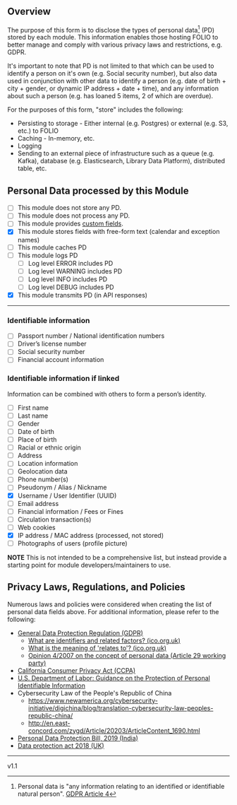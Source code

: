 ## Overview

The purpose of this form is to disclose the types of personal data[^1] (PD) stored by each module.
This information enables those hosting FOLIO to better manage and comply with various privacy laws
and restrictions, e.g. GDPR.

It's important to note that PD is not limited to that which can be used to identify a person on it's
own (e.g. Social security number), but also data used in conjunction with other data to identify a
person (e.g. date of birth + city + gender, or dynamic IP address + date + time), and any
information about such a person (e.g. has loaned 5 items, 2 of which are overdue).

For the purposes of this form, "store" includes the following:

- Persisting to storage - Either internal (e.g. Postgres) or external (e.g. S3, etc.) to FOLIO
- Caching - In-memory, etc.
- Logging
- Sending to an external piece of infrastructure such as a queue (e.g. Kafka), database (e.g.
  Elasticsearch, Library Data Platform), distributed table, etc.

## Personal Data processed by this Module

- [ ] This module does not store any PD.
- [ ] This module does not process any PD.
- [ ] This module provides [custom fields](https://github.com/folio-org/folio-custom-fields).
- [x] This module stores fields with free-form text (calendar and exception names)
- [ ] This module caches PD
- [ ] This module logs PD
  - [ ] Log level ERROR includes PD
  - [ ] Log level WARNING includes PD
  - [ ] Log level INFO includes PD
  - [ ] Log level DEBUG includes PD
- [x] This module transmits PD (in API responses)

---

### Identifiable information

- [ ] Passport number / National identification numbers
- [ ] Driver’s license number
- [ ] Social security number
- [ ] Financial account information

### Identifiable information if linked

Information can be combined with others to form a person’s identity.

- [ ] First name
- [ ] Last name
- [ ] Gender
- [ ] Date of birth
- [ ] Place of birth
- [ ] Racial or ethnic origin
- [ ] Address
- [ ] Location information
- [ ] Geolocation data
- [ ] Phone number(s)
- [ ] Pseudonym / Alias / Nickname
- [x] Username / User Identifier (UUID)
- [ ] Email address
- [ ] Financial information / Fees or Fines
- [ ] Circulation transaction(s)
- [ ] Web cookies
- [x] IP address / MAC address (processed, not stored)
- [ ] Photographs of users (profile picture)
<!--- - [ ] Other PD - Please list as needed -->

**NOTE** This is not intended to be a comprehensive list, but instead provide a starting point for
module developers/maintainers to use.

## Privacy Laws, Regulations, and Policies

Numerous laws and policies were considered when creating the list of personal data fields above. For
additional information, please refer to the following:

- [General Data Protection Regulation (GDPR)](https://eur-lex.europa.eu/legal-content/EN/TXT/HTML/?uri=CELEX:02016R0679-20160504)
  - [What are identifiers and related factors? (ico.org.uk)](https://ico.org.uk/for-organisations/guide-to-data-protection/guide-to-the-general-data-protection-regulation-gdpr/what-is-personal-data/what-are-identifiers-and-related-factors/)
  - [What is the meaning of 'relates to'? (ico.org.uk)](https://ico.org.uk/for-organisations/guide-to-data-protection/guide-to-the-general-data-protection-regulation-gdpr/what-is-personal-data/what-is-the-meaning-of-relates-to/)
  - [Opinion 4/2007 on the concept of personal data (Article 29 working party)](https://ec.europa.eu/justice/article-29/documentation/opinion-recommendation/files/2007/wp136_en.pdf)
- [California Consumer Privacy Act (CCPA)](https://oag.ca.gov/privacy/ccpa)
- [U.S. Department of Labor: Guidance on the Protection of Personal Identifiable Information](https://www.dol.gov/general/ppii)
- Cybersecurity Law of the People's Republic of China
  - https://www.newamerica.org/cybersecurity-initiative/digichina/blog/translation-cybersecurity-law-peoples-republic-china/
  - http://en.east-concord.com/zygd/Article/20203/ArticleContent_1690.html
- [Personal Data Protection Bill, 2019 (India)](https://www.prsindia.org/billtrack/personal-data-protection-bill-2019)
- [Data protection act 2018 (UK)](https://www.legislation.gov.uk/ukpga/2018/12/section/3/enacted)

---

[^1]:
    Personal data is "any information relating to an identified or identifiable natural person".
    [GDPR Article 4](https://web.archive.org/web/20220308161519/https://eur-lex.europa.eu/legal-content/EN/TXT/HTML/?uri=CELEX:32016R0679#d1e1374-1-1)

v1.1
